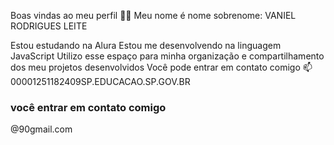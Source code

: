 Boas vindas ao meu perfil 💙💙
Meu nome é nome sobrenome:  VANIEL RODRIGUES LEITE 

Estou estudando na Alura
Estou me desenvolvendo na linguagem JavaScript
Utilizo esse espaço para minha organização e compartilhamento dos meu projetos desenvolvidos
Você pode entrar em contato comigo 📫
00001251182409SP.EDUCACAO.SP.GOV.BR
### você entrar em contato comigo
@90gmail.com
